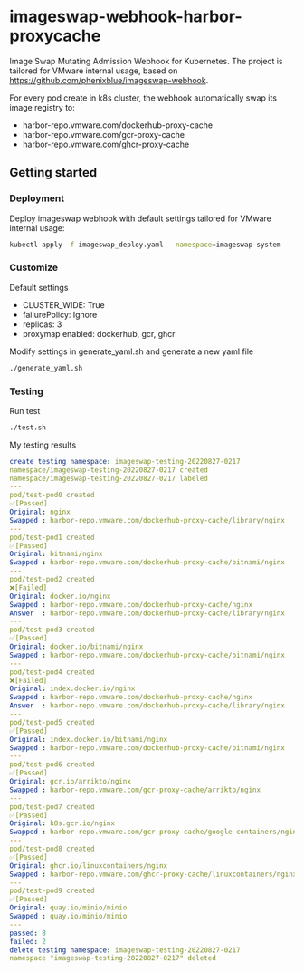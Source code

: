 # imageswap-webhook-harbor-proxycache

Image Swap Mutating Admission Webhook for Kubernetes. The project is tailored for VMware internal usage, based on https://github.com/phenixblue/imageswap-webhook. 

For every pod create in k8s cluster, the webhook automatically swap its image registry to:
- harbor-repo.vmware.com/dockerhub-proxy-cache
- harbor-repo.vmware.com/gcr-proxy-cache
- harbor-repo.vmware.com/ghcr-proxy-cache

## Getting started

### Deployment
Deploy imageswap webhook with default settings tailored for VMware internal usage:
```bash
kubectl apply -f imageswap_deploy.yaml --namespace=imageswap-system
```

  
### Customize

Default settings
  - CLUSTER_WIDE: True
  - failurePolicy: Ignore
  - replicas: 3
  - proxymap enabled: dockerhub, gcr, ghcr

Modify settings in generate_yaml.sh and generate a new yaml file
```bash
./generate_yaml.sh
```

### Testing
Run test
```bash
./test.sh
```

My testing results
```yaml
create testing namespace: imageswap-testing-20220827-0217
namespace/imageswap-testing-20220827-0217 created
namespace/imageswap-testing-20220827-0217 labeled
---
pod/test-pod0 created
✅[Passed]
Original: nginx
Swapped : harbor-repo.vmware.com/dockerhub-proxy-cache/library/nginx
---
pod/test-pod1 created
✅[Passed]
Original: bitnami/nginx
Swapped : harbor-repo.vmware.com/dockerhub-proxy-cache/bitnami/nginx
---
pod/test-pod2 created
❌[Failed]
Original: docker.io/nginx
Swapped : harbor-repo.vmware.com/dockerhub-proxy-cache/nginx
Answer  : harbor-repo.vmware.com/dockerhub-proxy-cache/library/nginx
---
pod/test-pod3 created
✅[Passed]
Original: docker.io/bitnami/nginx
Swapped : harbor-repo.vmware.com/dockerhub-proxy-cache/bitnami/nginx
---
pod/test-pod4 created
❌[Failed]
Original: index.docker.io/nginx
Swapped : harbor-repo.vmware.com/dockerhub-proxy-cache/nginx
Answer  : harbor-repo.vmware.com/dockerhub-proxy-cache/library/nginx
---
pod/test-pod5 created
✅[Passed]
Original: index.docker.io/bitnami/nginx
Swapped : harbor-repo.vmware.com/dockerhub-proxy-cache/bitnami/nginx
---
pod/test-pod6 created
✅[Passed]
Original: gcr.io/arrikto/nginx
Swapped : harbor-repo.vmware.com/gcr-proxy-cache/arrikto/nginx
---
pod/test-pod7 created
✅[Passed]
Original: k8s.gcr.io/nginx
Swapped : harbor-repo.vmware.com/gcr-proxy-cache/google-containers/nginx
---
pod/test-pod8 created
✅[Passed]
Original: ghcr.io/linuxcontainers/nginx
Swapped : harbor-repo.vmware.com/ghcr-proxy-cache/linuxcontainers/nginx
---
pod/test-pod9 created
✅[Passed]
Original: quay.io/minio/minio
Swapped : quay.io/minio/minio
---
passed: 8
failed: 2
delete testing namespace: imageswap-testing-20220827-0217
namespace "imageswap-testing-20220827-0217" deleted
```
